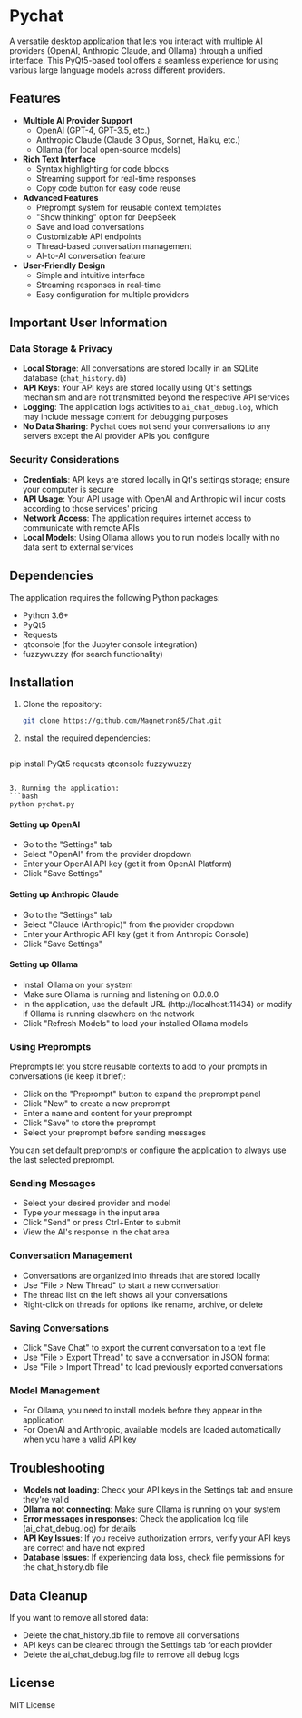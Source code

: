 # Pychat
A versatile desktop application that lets you interact with multiple AI providers (OpenAI, Anthropic Claude, and Ollama) through a unified interface. This PyQt5-based tool offers a seamless experience for using various large language models across different providers.

## Features
- **Multiple AI Provider Support**
  - OpenAI (GPT-4, GPT-3.5, etc.)
  - Anthropic Claude (Claude 3 Opus, Sonnet, Haiku, etc.)
  - Ollama (for local open-source models)
- **Rich Text Interface**
  - Syntax highlighting for code blocks
  - Streaming support for real-time responses
  - Copy code button for easy code reuse
- **Advanced Features**
  - Preprompt system for reusable context templates
  - "Show thinking" option for DeepSeek
  - Save and load conversations
  - Customizable API endpoints
  - Thread-based conversation management
  - AI-to-AI conversation feature
- **User-Friendly Design**
  - Simple and intuitive interface
  - Streaming responses in real-time
  - Easy configuration for multiple providers

## Important User Information

### Data Storage & Privacy
- **Local Storage**: All conversations are stored locally in an SQLite database (`chat_history.db`)
- **API Keys**: Your API keys are stored locally using Qt's settings mechanism and are not transmitted beyond the respective API services
- **Logging**: The application logs activities to `ai_chat_debug.log`, which may include message content for debugging purposes
- **No Data Sharing**: Pychat does not send your conversations to any servers except the AI provider APIs you configure

### Security Considerations
- **Credentials**: API keys are stored locally in Qt's settings storage; ensure your computer is secure
- **API Usage**: Your API usage with OpenAI and Anthropic will incur costs according to those services' pricing
- **Network Access**: The application requires internet access to communicate with remote APIs
- **Local Models**: Using Ollama allows you to run models locally with no data sent to external services

## Dependencies
The application requires the following Python packages:
- Python 3.6+
- PyQt5
- Requests
- qtconsole (for the Jupyter console integration)
- fuzzywuzzy (for search functionality)

## Installation
1. Clone the repository:
   ```bash
   git clone https://github.com/Magnetron85/Chat.git
   ```

2. Install the required dependencies: 
   ```bash
pip install PyQt5 requests qtconsole fuzzywuzzy
   ```

3. Running the application: 
   ```bash
python pychat.py
   ```


#### Setting up OpenAI 
- Go to the "Settings" tab
- Select "OpenAI" from the provider dropdown
- Enter your OpenAI API key (get it from OpenAI Platform)
- Click "Save Settings"

#### Setting up Anthropic Claude 
- Go to the "Settings" tab
- Select "Claude (Anthropic)" from the provider dropdown
- Enter your Anthropic API key (get it from Anthropic Console)
- Click "Save Settings"

#### Setting up Ollama 
- Install Ollama on your system
- Make sure Ollama is running and listening on 0.0.0.0
- In the application, use the default URL (http://localhost:11434) or modify if Ollama is running elsewhere on the network
- Click "Refresh Models" to load your installed Ollama models

### Using Preprompts
Preprompts let you store reusable contexts to add to your prompts in conversations (ie keep it brief):
- Click on the "Preprompt" button to expand the preprompt panel
- Click "New" to create a new preprompt
- Enter a name and content for your preprompt
- Click "Save" to store the preprompt
- Select your preprompt before sending messages 

You can set default preprompts or configure the application to always use the last selected preprompt.

### Sending Messages
- Select your desired provider and model
- Type your message in the input area
- Click "Send" or press Ctrl+Enter to submit
- View the AI's response in the chat area

### Conversation Management
- Conversations are organized into threads that are stored locally
- Use "File > New Thread" to start a new conversation
- The thread list on the left shows all your conversations
- Right-click on threads for options like rename, archive, or delete

### Saving Conversations
- Click "Save Chat" to export the current conversation to a text file
- Use "File > Export Thread" to save a conversation in JSON format
- Use "File > Import Thread" to load previously exported conversations

### Model Management
- For Ollama, you need to install models before they appear in the application
- For OpenAI and Anthropic, available models are loaded automatically when you have a valid API key

## Troubleshooting
- **Models not loading**: Check your API keys in the Settings tab and ensure they're valid
- **Ollama not connecting**: Make sure Ollama is running on your system
- **Error messages in responses**: Check the application log file (ai_chat_debug.log) for details
- **API Key Issues**: If you receive authorization errors, verify your API keys are correct and have not expired
- **Database Issues**: If experiencing data loss, check file permissions for the chat_history.db file

## Data Cleanup
If you want to remove all stored data:
- Delete the chat_history.db file to remove all conversations
- API keys can be cleared through the Settings tab for each provider
- Delete the ai_chat_debug.log file to remove all debug logs

## License
MIT License
